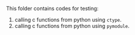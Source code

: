 This folder contains codes for testing:
1. calling c functions from python using `ctype`.
2. calling c functions from python using `pymodule`.

